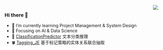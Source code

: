 
<img align="right" src="https://github-readme-stats.vercel.app/api?username=Song12321&show_icons=true&icon_color=CE1D2D&text_color=718096&bg_color=ffffff&hide_title=true" />

### Hi there 👋

 - 🌱 I’m currently learning Project Management & System Design
 - 🎯 Focusing on AI & Data Science
 - 🤔 [ClassificationPredictor](https://github.com/Song12321/ClassificationPredictor) 文本分类推理
 - 🍀 [Tagging_JE](https://github.com/Song12321/Tagging_JE) 基于标记策略的实体关系联合抽取
<!--
**Song12321/Song12321** is a ✨ _special_ ✨ repository because its `README.md` (this file) appears on your GitHub profile.

Here are some ideas to get you started:

- 🔭 I’m currently working on ...
- 🌱 I’m currently learning ...
- 👯 I’m looking to collaborate on ...
- 🤔 I’m looking for help with ...
- 💬 Ask me about ...
- 📫 How to reach me: ...
- 😄 Pronouns: ...
- ⚡ Fun fact: ...
-->

 
